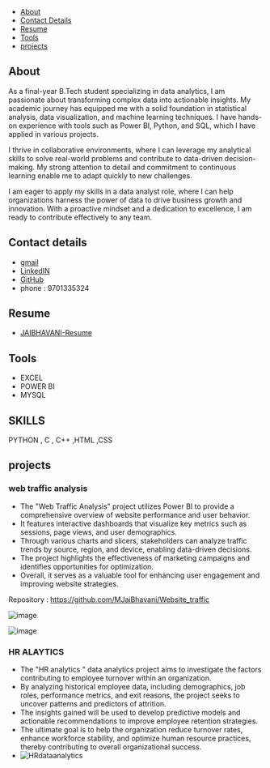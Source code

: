 - [About](#About)
- [Contact Details](#contact-details)
- [Resume](#resume)
- [Tools](#tools)
- [projects](#projects)

## About 

As a final-year B.Tech student specializing in data analytics, I am passionate about transforming complex data into actionable insights. My academic journey has equipped me with a solid foundation in statistical analysis, data visualization, and machine learning techniques. I have hands-on experience with tools such as Power BI, Python, and SQL, which I have applied in various projects.

I thrive in collaborative environments, where I can leverage my analytical skills to solve real-world problems and contribute to data-driven decision-making. My strong attention to detail and commitment to continuous learning enable me to adapt quickly to new challenges. 

I am eager to apply my skills in a data analyst role, where I can help organizations harness the power of data to drive business growth and innovation. With a proactive mindset and a dedication to excellence, I am ready to contribute effectively to any team.


## Contact details
- [gmail](jaibhavani1706@gmail.com)
- [LinkedIN](https://www.linkedin.com/in/jai-bhavani-565433318?utm_source=share&utm_campaign=share_via&utm_content=profile&utm_medium=android_app)
- [GitHub](https://github.com/MJaiBhavani)
- phone : 9701335324

## Resume 
 - [JAIBHAVANI-Resume](https://github.com/user-attachments/files/16624188/resume.docx)

## Tools
- EXCEL
- POWER BI
- MYSQL

## SKILLS 
PYTHON , C , C++ ,HTML ,CSS 


## projects 

### web traffic analysis 
-  The "Web Traffic Analysis" project utilizes Power BI to provide a comprehensive overview of website performance and user behavior.
-  It features interactive dashboards that visualize key metrics such as sessions, page views, and user demographics.
-  Through various charts and slicers, stakeholders can analyze traffic trends by source, region, and device, enabling data-driven decisions.
-  The project highlights the effectiveness of marketing campaigns and identifies opportunities for optimization.
-  Overall, it serves as a valuable tool for enhancing user engagement and improving website strategies.

Repository : https://github.com/MJaiBhavani/Website_traffic

![image](https://github.com/user-attachments/assets/e9542e6d-897c-45a4-b497-2e94759f494a)


![image](https://github.com/user-attachments/assets/c40b83f5-5e87-4d80-ac0c-41e51f3954da)


### HR ALAYTICS 
 -  The "HR analytics " data analytics project aims to investigate the factors contributing to employee turnover within an organization.
 -  By analyzing historical employee data, including demographics, job roles, performance metrics, and exit reasons, the project seeks to uncover patterns and predictors of attrition.
 -  The insights gained will be used to develop predictive models and actionable recommendations to improve employee retention strategies.
 -  The ultimate goal is to help the organization reduce turnover rates, enhance workforce stability, and optimize human resource practices, thereby contributing to overall organizational success.
 -  ![HRdataanalytics](https://github.com/user-attachments/assets/e68b08fa-1219-45b4-8a5c-4f74b16796d5)
   


  


